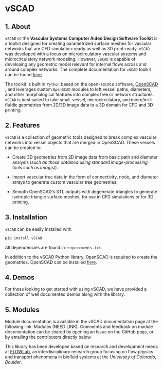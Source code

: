 # vSCAD
## 1. About
`vSCAD` or the **Vascular Systems Computer Aided Design Software Toolkit** is a toolkit designed for creating parametrized surface meshes for vascular networks that are CFD simulation-ready as well as 3D print-ready. `vSCAD` was developed with a focus on microcirculatory vascular systems and microcirculatory network modeling. However, `vSCAD` is capable of developing any geometric model relevant for internal flows across and around complex networks. The complete documentation for `vSCAD` toolkit can be found [here](https://vscad.readthedocs.io/en/latest/index.html).

The toolkit is built in `Python` based on the open-source software, [OpenSCAD](https://openscad.org/index.html/) , and leverages custom `OpenSCAD` modules to loft vessel paths, diameters, and other morphological features into complex tree or network structures. `vSCAD` is best suited to take small-vessel, microcirculatory, and micro/milli-fluidic geometries from 2D/3D image data to a 3D domain for CFD and 3D printing.

## 2. Features
`vSCAD` is a collection of geometric tools designed to break complex vascular networks into vessel objects that are merged in OpenSCAD. These vessels can be created to:

- Create 3D geometries from 2D image data from basic path and diameter analysis (*such as those obtained using standard image-processing tools such as ImageJ*).

- Import vascular tree data in the form of connectivity, node, and diameter arrays to generate custom vascular tree geometries.

- Smooth OpenSCAD's STL outputs with degenerate triangles to generate isotropic triangle surface meshes, for use in CFD simulations or for 3D printing.

## 3. Installation
`vSCAD` can be easily installed with:

```bash
pip install vSCAD
```

All dependencies are found in `requirements.txt`.

In addition to the vSCAD Python library, OpenSCAD is required to create the geometries. OpenSCAD can be installed [here](https://openscad.org/downloads.html).

## 4. Demos
For those looking to get started with using vSCAD, we have provided a collection of well documented demos along with the library.

## 5. Modules
Module documentation is available in the vSCAD documentation page at the following link: Modules (NEED LINK). Comments and feedback on module documentation can be shared by opening an Issue on the GitHub page, or by emailing the contributors directly below.

This library has been developed based on research and development needs at [FLOWLab](https://www.flowphysicslab.com/), an interdisciplinary research group focusing on flow physics and transport phenomena in biofluid systems at the *University of Colorado, Boulder*.
